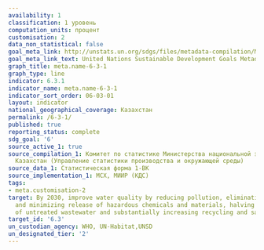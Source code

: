 ```yaml
---
availability: 1
classification: 1 уровень
computation_units: процент
customisation: 2
data_non_statistical: false
goal_meta_link: http://unstats.un.org/sdgs/files/metadata-compilation/Metadata-Goal-6.pdf
goal_meta_link_text: United Nations Sustainable Development Goals Metadata (pdf 428kB)
graph_title: meta.name-6-3-1
graph_type: line
indicator: 6.3.1
indicator_name: meta.name-6-3-1
indicator_sort_order: 06-03-01
layout: indicator
national_geographical_coverage: Казахстан
permalink: /6-3-1/
published: true
reporting_status: complete
sdg_goal: '6'
source_active_1: true
source_compilation_1: Комитет по статистике Министерства национальной экономики Республики
  Казахстан (Управление статистики производства и окружающей среды)
source_data_1: Статистическая форма 1-ВК
source_implementation_1: МСХ, МИИР (КДС)
tags:
- meta.customisation-2
target: By 2030, improve water quality by reducing pollution, eliminating dumping
  and minimizing release of hazardous chemicals and materials, halving the proportion
  of untreated wastewater and substantially increasing recycling and safe reuse globally
target_id: '6.3'
un_custodian_agency: WHO, UN-Habitat,UNSD
un_designated_tier: '2'
---
```

